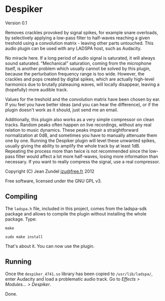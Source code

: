 Despiker
========

Version 0.1

Removes crackles provoked by signal spikes, for example snare overloads, by
selectively applying a low-pass filter to half-waves reaching a given treshold
using a convolution matrix - leaving other parts untouched.  This audio plugin
can be used with any LADSPA host, such as Audacity.

No miracle here. If a long period of audio signal is saturated, it will always
sound saturated. "Mechanical" saturation, coming from the microphone itself, is
another problem which usually cannot be solved by this plugin, because the
perturbation frequency range is too wide. However, the crackles and pops
created by digital spikes, which are actually high-level harmonics due to
brutally plateauing waves, will locally disappear, leaving a (hopefully) more
audible track.

Values for the treshold and the convolution matrix have been chosen by ear.
If you feel you have better ideas (and you can hear the difference), or if the
plugin doesn't work as it should, just send me an email.

Additionally, this plugin also works as a very simple compressor on clean
tracks. Random peaks often happen on live recordings, without any real relation
to music dynamics. These peaks impair a straightforward normalization at 0dB,
and sometimes you have to manually attenuate them one by one.  Running the
Despiker plugin will level these unwanted spikes, usually giving the ability to
amplify the whole track by at least 1dB. Repeating the process more than twice
is not recommended since the low-pass filter would affect a lot more
half-waves, losing more information than necessary. If you want to really
compress the signal, use a real compressor.

Copyright (C) Jean Zundel <jzu@free.fr> 2012

Free software, licensed under the GNU GPL v3.

Compiling
---------

The `ladspa.h` file, included in this project, comes from the ladspa-sdk package 
and allows to compile the plugin without installing the whole package. Type:

`make`

`sudo make install`

That's about it. You can now use the plugin.

Running
-------

Once the `despiker_4741.so` library has been copied to `/usr/lib/ladspa/`, 
enter Audacity and load a problematic audio track. Go to 
*Effects > Modules... > Despiker*.

Done.

